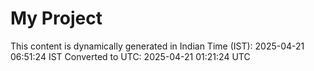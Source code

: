 # My Project

This content is dynamically generated in Indian Time (IST): 2025-04-21 06:51:24 IST
Converted to UTC: 2025-04-21 01:21:24 UTC
